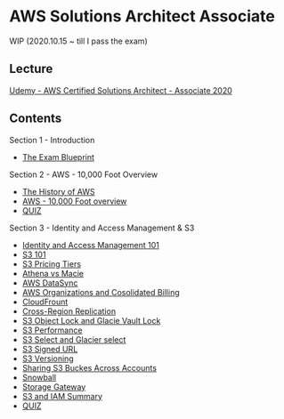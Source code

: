 # AWS Solutions Architect Associate

WIP (2020.10.15 ~ till I pass the exam)

## Lecture

[Udemy - AWS Certified Solutions Architect - Associate 2020](https://www.udemy.com/course/aws-certified-solutions-architect-associate/)

## Contents

Section 1 - Introduction
-  [The Exam Blueprint](S1/the%20exam%20blueprint.md)

Section 2 - AWS - 10,000 Foot Overview
-  [The History of AWS](S2/the%20history%20of%20AWS.md)
-  [AWS - 10,000 Foot overview](S2/AWS%20-%2010000%20Foot%20overview.md)
-  [QUIZ](S2/quiz.md)

Section 3 - Identity and Access Management & S3
- [Identity and Access Management 101](S3/Identity%20and%20Access%20Management%20101.md)
- [S3 101](S3/S3%20101.md)
- [S3 Pricing Tiers](S3/S3%20Pricing%20Tiers.md)
- [Athena vs Macie](s3/s3/../Athena%20vs%20Macie.md)
- [AWS DataSync](s3/s3/../AWS%20DataSync.md)
- [AWS Organizations and Cosolidated Billing](s3/s3/../AWS%20Organizations%20and%20Consolidated%20Billing%20[SAA-C02].md)
- [CloudFrount](s3/s3/../CloudFront.md)
- [Cross-Region Replication](s3/s3/../Cross-Region%20Replication%20-%20Demo.md)
- [S3 Object Lock and Glacie Vault Lock](S3/s3/../S3%20Object%20Lock%20and%20Glacier%20Vault%20Lock%20[SAA-C02].md)
- [S3 Performance](s3/s3/../S3%20Performance.md)
- [S3 Select and Glacier select](s3/s3/../S3%20Select%20and%20Glacier%20Select%20[SAA-C02].md)
- [S3 Signed URL](s3/s3/../S3%20Signed%20URL.md)
- [S3 Versioning](s3/s3/../S3%20versioning.md)
- [Sharing S3 Buckes Across Accounts](s3/s3/../Sharing%20S3%20Buckets%20Across%20Accounts%20-%20Lab%20[SAA-C02].md)
- [Snowball](s3/s3/../Snowball.md)
- [Storage Gateway](s3/s3/../Stroage%20Gateway.md)
- [S3 and IAM Summary](s3/s3/../S3%20and%20IAM%20summary.md)
- [QUIZ](S3/quiz.md)
